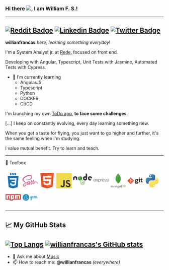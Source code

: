 ### Hi there <img src="https://raw.githubusercontent.com/MartinHeinz/MartinHeinz/master/wave.gif" width="30px">, I am William F. S.!
---
[![Reddit Badge](https://img.shields.io/reddit/user-karma/combined/willianfrancas?style=social)](https://reddit.com/u/willianfrancas)
[![Linkedin Badge](https://img.shields.io/badge/-LinkedIn-blue?style=flat-square&logo=Linkedin&logoColor=white&link=https://www.linkedin.com/in/willianfrancas/)](https://www.linkedin.com/in/willianfrancas/)
[![Twitter Badge](https://img.shields.io/twitter/follow/willianfrancas?style=social)](https://twitter.com/willianfrancas)
---
**willianfrancas** *here, learning something everyday*!

I'm a System Analyst jr. at [Rede][rede], focused on front end.

Developing with Angular, Typescript, Unit Tests with Jasmine, Automated Tests with Cypress.

- 🌱 I’m currently learning 
  + AngularJS
  + Typescript
  + Python
  + DOCKER
  + CI/CD

I'm launching my own [ToDo app][myapp], **to face some challenges**.

[...] I keep on constantly evolving, every day learning something new.

When you get a taste for flying, you just want to go higher and further, it's the same feeling when I'm studying.

I value mutual benefit.
Try to learn and teach.

---
🧰 Toolbox

<img src="https://github.com/devicons/devicon/blob/master/icons/css3/css3-plain-wordmark.svg" alt="CSS" width="50" height="50"/> <img src="https://github.com/devicons/devicon/blob/master/icons/sass/sass-original.svg" alg="Sass" width="50" height="50"/> <img src="https://github.com/devicons/devicon/blob/master/icons/html5/html5-original.svg" alt="HTML" width="50" height="50"/> <!--img src="https://cdn.worldvectorlogo.com/logos/tailwindcss.svg" alt="TailwindCSS" width="50" height="50"/--> <img src="https://github.com/devicons/devicon/blob/master/icons/javascript/javascript-original.svg" alt="JavaScript" width="50" height="50"/> <!-- img src="https://github.com/devicons/devicon/blob/master/icons/vuejs/vuejs-original-wordmark.svg" alt="VueJS" width="50" height="50"/--> <!-- img src="https://nuxtjs.org/logos/nuxtjs-typo.svg" alt="Nuxt" width="90" height="50"/--> <img src="https://github.com/devicons/devicon/blob/master/icons/nodejs/nodejs-original-wordmark.svg" alt="NodeJS" width="60" height="60"/> <img src="https://github.com/devicons/devicon/blob/master/icons/express/express-original-wordmark.svg" alt="ExpressJS" width="50" height="50"/> <!-- img src="https://cdn.worldvectorlogo.com/logos/keystonejs.svg" alt="KeystoneJS" width="50" height="50"/--> <img src="https://github.com/devicons/devicon/blob/master/icons/mongodb/mongodb-original-wordmark.svg" alt="MongoDB" width="50" height="50"/> <!-- img src="https://github.com/devicons/devicon/blob/master/icons/postgresql/postgresql-original-wordmark.svg" alt="PostgreSQL" width="50" height="50"/--> <img src="https://github.com/devicons/devicon/blob/master/icons/git/git-original-wordmark.svg" alt="Git" width="50" height="50"/> <!-- img src="https://github.com/devicons/devicon/blob/master/icons/amazonwebservices/amazonwebservices-original-wordmark.svg" alt="AWS" width="50" height="50"/--> <img src="https://github.com/devicons/devicon/blob/master/icons/python/python-original.svg" alt="Python" width="50" height="50"> <img src="https://github.com/devicons/devicon/blob/master/icons/npm/npm-original-wordmark.svg" alt="npm" width="50" height="50"/> <img src="https://github.com/devicons/devicon/blob/master/icons/yarn/yarn-original-wordmark.svg" alt="yarn" width="50" height="50"/> 

---
## &#x1f4c8; My GitHub Stats
[![Top Langs](https://github-readme-stats.vercel.app/api/top-langs/?username=willianfrancas&count_private=true&hide=java,html,css&theme=dracula)](https://github.com/anuraghazra/github-readme-stats)  [![willianfrancas's GitHub stats](https://github-readme-stats.vercel.app/api?username=willianfrancas&count_private=true&show_icons=true&theme=dracula)](https://github.com/anuraghazra/github-readme-stats)
---

- 💬 Ask me about [Music][instagram]
- 📫 How to reach me: **@willianfrancas** _(everywhere)_

[myapp]: <https://my-todo-mongodb.herokuapp.com/>
[rede]: <https://userede.com.br/>
[instagram]: <https://instagram.com/musicxday>
